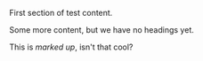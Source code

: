 First section of test content.

Some more content, but we have no headings yet.

This is *marked up*, isn't that cool?